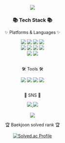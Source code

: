 <div align=center>
	<img src="https://capsule-render.vercel.app/api?type=waving&color=auto&height=200&section=header&text=Sol2%20Github!&fontSize=90" />	
</div>
<div align=center>

</div>
<div align=center>
	<h3>📚 Tech Stack 📚</h3>
	<p>✨ Platforms & Languages ✨</p>
</div>
<div align="center">
  <img src="https://img.shields.io/badge/C-A8B9CC?style=flat&logo=C&logoColor=white" />
	<img src="https://img.shields.io/badge/C++-00599C?style=flat&logo=Cplusplus&logoColor=white" />
	<img src="https://img.shields.io/badge/Python-3776AB?style=flat&logo=python&logoColor=white" />
	<img src="https://img.shields.io/badge/Linux-FCC624?style=flat&logo=linux&logoColor=white" />
  <br>
  <img src="https://img.shields.io/badge/HTML5-E34F26?style=flat&logo=HTML5&logoColor=white" />
	<img src="https://img.shields.io/badge/CSS3-1572B6?style=flat&logo=CSS3&logoColor=white" />
	<img src="https://img.shields.io/badge/JavaScript-F7DF1E?style=flat&logo=JavaScript&logoColor=white" />
	<img src="https://img.shields.io/badge/jQuery-0769AD?style=flat&logo=jQuery&logoColor=white" />
	<br>
	<img src="https://img.shields.io/badge/MySQL-4479A1?style=flat&logo=MySQL&logoColor=white" />
	<img src="https://img.shields.io/badge/MongoDB-47A248?style=flat&logo=mongodb&logoColor=white" />
</div>
<br>
<div align=center>
	<p>🛠 Tools 🛠</p>
</div>
<div align=center>
	<img src="https://img.shields.io/badge/Eclipse%20IDE-2C2255?style=flat&logo=EclipseIDE&logoColor=white" />
	<img src="https://img.shields.io/badge/Visual%20Studio%20Code-007ACC?style=flat&logo=VisualStudioCode&logoColor=white" />
	<img src="https://img.shields.io/badge/Arduino-00979D?style=flat&logo=arduino&logoColor=white" />
	<img src="https://img.shields.io/badge/GitHub-181717?style=flat&logo=GitHub&logoColor=white" />
</div>
<br>
<div align=center>
	<p>🎨 SNS 🎨</p>
	
</div>
<div align=center>
	<!-- <a href="https://yermi.co.kr">
		<img src="https://img.shields.io/badge/Portfolio-FF3633?style=flat&logo=Micro.blog&logoColor=white" />
	</a> -->
	<a href="https://sol2log.notion.site/Sol2-Tech_Blog-57fcc3f0e9ff4abc893aec3160f39fbc">
		<img src="https://img.shields.io/badge/Notion-000000?style=flat&logo=Notion&logoColor=white" />
	</a>
		<a href="mailto:hoy1342@gmail.com">
		<img src="https://img.shields.io/badge/Mail-30B980?style=flat&logo=Gmail&logoColor=white" />
	</a>
	<br>
</div>
<div align=center>
	<br>
<img src="https://github-readme-stats.vercel.app/api?username=sol2yeet&show_icons=true&layout=compact&theme=codeSTACKr"> 
<!-- <img src="https://github-readme-stats.vercel.app/api/top-langs/?username=sol2yeet&show_icons=true&layout=compact&theme=codeSTACKr"> -->
	<br>
 <p>🏆 Baekjoon solved rank 🏆</p>
	
[![Solved.ac Profile](http://mazassumnida.wtf/api/v2/generate_badge?boj=sol2yeet)](https://solved.ac/hoy1341)<br>
	
</div>

